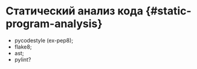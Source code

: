 # Статический анализ кода {#static-program-analysis}

* pycodestyle \(ex-pep8\);
* flake8;
* ast;
* pylint?






